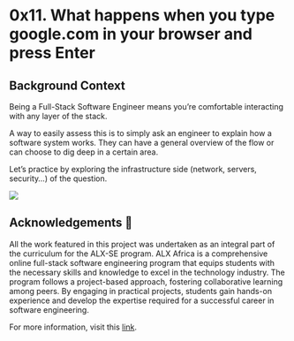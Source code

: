 # 0x11. What happens when you type google.com in your browser and press Enter

## Background Context
<p>Being a Full-Stack Software Engineer means you’re comfortable interacting with any layer of the stack.

A way to easily assess this is to simply ask an engineer to explain how a software system works. They can have a general overview of the flow or can choose to dig deep in a certain area.

Let’s practice by exploring the infrastructure side (network, servers, security…) of the question.</p>
<img src="https://s3.amazonaws.com/intranet-projects-files/holbertonschool-sysadmin_devops/298/aJPw3mw.jpg">

## Acknowledgements 📎

<p>All the work featured in this project was undertaken as an integral part of the curriculum for the ALX-SE program. ALX Africa is a comprehensive online full-stack software engineering program that equips students with the necessary skills and knowledge to excel in the technology industry. The program follows a project-based approach, fostering collaborative learning among peers. By engaging in practical projects, students gain hands-on experience and develop the expertise required for a successful career in software engineering.</p>

For more information, visit this [link](https://www.alxafrica.com/).
